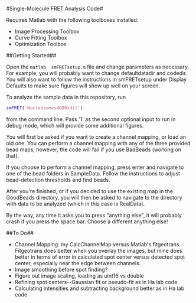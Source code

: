 #Single-Molecule FRET Analysis Code#

Requires Matlab with the following toolboxes installed:
* Image Processing Toolbox
* Curve Fitting Toolbox
* Optimization Toolbox

##Getting Started##

Open the ```matlab  smFRETsetup.m```  file and change parameters as necessary. For example, you will probably want to change defaultdatadir and codedir.  You will also want to follow the instructions in smFRETsetup under Display Defaults to make sure figures will show up well on your screen.

To analyze the sample data in this repository, run

```matlab
smFRET('Nucleosomes4000xdil')
```

from the command line.  Pass '1' as the second optional input to run in debug mode, which will provide some additional figures.

You will first be asked if you want to create a channel mapping, or load an old one.  You can perform a channel mapping with any of the three provided bead maps; however, the code will fail if you use BadBeads (working on that).

If you choose to perform a channel mapping, press enter and navigate to one of the bead folders in SampleData.  Follow the instructions to adjust bead-detection thresholds and find beads.

After you're finished, or if you decided to use the existing map in the GoodBeads directory, you will then be asked to navigate to the directory with data to be analyzed (which in this case is RealData).

By the way, any time it asks you to press "anything else", it will probably crash if you press the space bar.  Choose a different anything else!

##To Do##
* Channel Mapping: my CalcChannelMap versus Matlab's fitgeotrans.  Fitgeotrans does better when you overlay the images, but mine does better in terms of error in calculated spot center versus detected spot center, especially near the edge between channels.
* Image smoothing before spot finding?
* Figure out image scaling, loading as uint16 vs double
* Refining spot centers--Gaussian fit or pseudo-fit as in Ha lab code
* Calculating intensities and subtracting background better as in Ha lab code 


